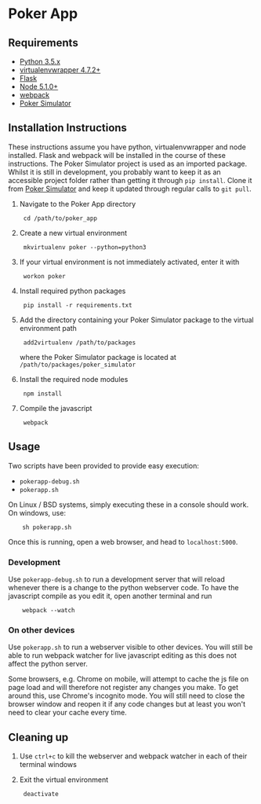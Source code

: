 # Poker App

## Requirements

* [Python 3.5.x](https://www.python.org/downloads/)
* [virtualenvwrapper 4.7.2+](https://pypi.python.org/pypi/virtualenvwrapper/)
* [Flask](http://flask.pocoo.org/docs/0.11/)
* [Node 5.1.0+](https://nodejs.org/en/)
* [webpack](https://webpack.github.io/)
* [Poker Simulator](https://github.com/marlanperumal/poker_simulator)

## Installation Instructions

These instructions assume you have python, virtualenvwrapper and node installed. Flask and webpack will be installed in the course of these instructions. The Poker Simulator project is used as an imported package. Whilst it is still in development, you probably want to keep it as an accessible project folder rather than getting it through `pip install`. Clone it from [Poker Simulator](https://github.com/marlanperumal/poker_simulator) and keep it updated through regular calls to `git pull`.

1. Navigate to the Poker App directory

        cd /path/to/poker_app

2. Create a new virtual environment 

		mkvirtualenv poker --python=python3

3. If your virtual environment is not immediately activated, enter it with 

		workon poker

4. Install required python packages 

		pip install -r requirements.txt

5. Add the directory containing your Poker Simulator package to the virtual environment path 

		add2virtualenv /path/to/packages 

	where the Poker Simulator package is located at `/path/to/packages/poker_simulator`

6. Install the required node modules 

		npm install

7. Compile the javascript 

		webpack

## Usage

Two scripts have been provided to provide easy execution:

* `pokerapp-debug.sh`
* `pokerapp.sh`

On Linux / BSD systems, simply executing these in a console should work. On windows, use: 

		sh pokerapp.sh

Once this is running, open a web browser, and head to `localhost:5000`.

### Development

Use `pokerapp-debug.sh` to run a development server that will reload whenever there is a change to the python webserver code. To have the javascript compile as you edit it, open another terminal and run

		webpack --watch

### On other devices

Use `pokerapp.sh` to run a webserver visible to other devices. You will still be able to run webpack watcher for live javascript editing as this does not affect the python server.

Some browsers, e.g. Chrome on mobile, will attempt to cache the js file on page load and will therefore not register any changes you make. To get around this, use Chrome's incognito mode. You will still need to close the browser window and reopen it if any code changes but at least you won't need to clear your cache every time.

## Cleaning up

1. Use `ctrl+c` to kill the webserver and webpack watcher in each of their terminal windows
2. Exit the virtual environment

		deactivate



